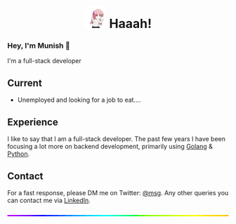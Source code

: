 <h1 align='center'>
  <img src="./dancin.gif" alt="dancin" width="50"/>
  <b>Haaah!</b>
</h1>

### Hey, I'm Munish 👋

I'm a full-stack developer

## Current
- Unemployed and looking for a job to eat....

## Experience
I like to say that I am a full-stack developer. The past few years I have been focusing a lot more on backend development, primarily using [Golang](https://go.dev/) & [Python](https://www.python.org/).

## Contact
For a fast response, please DM me on Twitter: [@msg](https://twitter.com/direct_messages/create/munishmummadi). Any other queries you can contact me via [LinkedIn](https://www.linkedin.com/in/munishmummadi).

<img style="width:100%;height:3px;" src="./bar.gif" />
